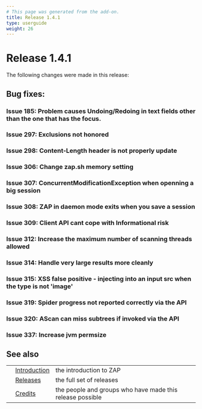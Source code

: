 ```yaml
---
# This page was generated from the add-on.
title: Release 1.4.1
type: userguide
weight: 26
---
```


# Release 1.4.1


The following changes were made in this release:

## Bug fixes:

### Issue 185: Problem causes Undoing/Redoing in text fields other than the one that has the focus.

### Issue 297: Exclusions not honored

### Issue 298: Content-Length header is not properly update

### Issue 306: Change zap.sh memory setting

### Issue 307: ConcurrentModificationException when openning a big session

### Issue 308: ZAP in daemon mode exits when you save a session

### Issue 309: Client API cant cope with Informational risk

### Issue 312: Increase the maximum number of scanning threads allowed

### Issue 314: Handle very large results more cleanly

### Issue 315: XSS false positive - injecting into an input src when the type is not 'image'

### Issue 319: Spider progress not reported correctly via the API

### Issue 320: AScan can miss subtrees if invoked via the API

### Issue 337: Increase jvm permsize

## See also

|   |                                     |                                                           |
|---|-------------------------------------|-----------------------------------------------------------|
|   | [Introduction](/docs/desktop/)      | the introduction to ZAP                                   |
|   | [Releases](/docs/desktop/releases/) | the full set of releases                                  |
|   | [Credits](/docs/desktop/credits/)   | the people and groups who have made this release possible |
